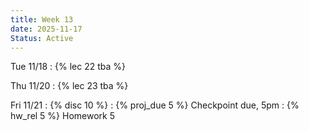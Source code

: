 ```yaml
---
title: Week 13
date: 2025-11-17
Status: Active
---
```


Tue 11/18
: {% lec 22 tba %}

Thu 11/20
: {% lec 23 tba %}

Fri 11/21
: {% disc 10 %} 
: {% proj_due 5 %} Checkpoint due, 5pm
: {% hw_rel 5 %} Homework 5